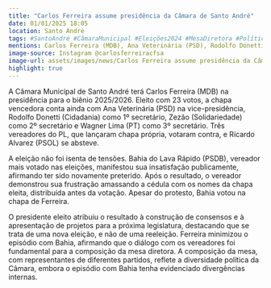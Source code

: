 ```yaml
---
title: "Carlos Ferreira assume presidência da Câmara de Santo André"
date: 01/01/2025 18:05
location: Santo André
tags: #SantoAndré #CâmaraMunicipal #Eleições2024 #MesaDiretora #Política #Vereadores #MDB #PSD #Cidadania #Solidariedade #abc360noticias
mentions: Carlos Ferreira (MDB), Ana Veterinária (PSD), Rodolfo Donetti (Cidadania), Zezão (Solidariedade), Wagner Lima (PT), Ricardo Alvarez (PSOL), Bahia do Lava Rápido (PSDB), PL.
image-source: Instagram @carlosferreiracfsa
image-url: assets/images/news/Carlos Ferreira assume presidência da Câmara de Santo André.jpg
highlight: true
---
```


A Câmara Municipal de Santo André terá Carlos Ferreira (MDB) na presidência para o biênio 2025/2026.  Eleito com 23 votos, a chapa vencedora conta ainda com Ana Veterinária (PSD) na vice-presidência, Rodolfo Donetti (Cidadania) como 1º secretário, Zezão (Solidariedade) como 2º secretário e Wagner Lima (PT) como 3º secretário.  Três vereadores do PL, que lançaram chapa própria, votaram contra, e Ricardo Alvarez (PSOL) se absteve.

A eleição não foi isenta de tensões.  Bahia do Lava Rápido (PSDB), vereador mais votado nas eleições, manifestou sua insatisfação publicamente, afirmando ter sido novamente preterido.  Após o resultado, o vereador demonstrou sua frustração amassando a cédula com os nomes da chapa eleita, distribuída antes da votação.  Apesar do protesto, Bahia votou na chapa de Ferreira.

O presidente eleito atribuiu o resultado à construção de consensos e à apresentação de projetos para a próxima legislatura, destacando que se trata de uma nova eleição, e não de uma reeleição.  Ferreira minimizou o episódio com Bahia, afirmando que o diálogo com os vereadores foi fundamental para a composição da mesa diretora. A composição da mesa, com representantes de diferentes partidos, reflete a diversidade política da Câmara, embora o episódio com Bahia tenha evidenciado divergências internas.
